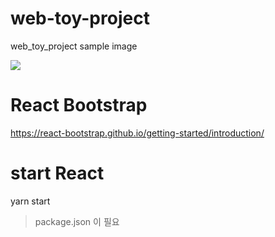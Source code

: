 # web-toy-project
web_toy_project sample image

<img src="https://github.com/MinSikSon/web-toy-project/blob/master/web-toy-project-app/src/img/test.gif"/>

# React Bootstrap
https://react-bootstrap.github.io/getting-started/introduction/

# start React
yarn start
> package.json 이 필요
